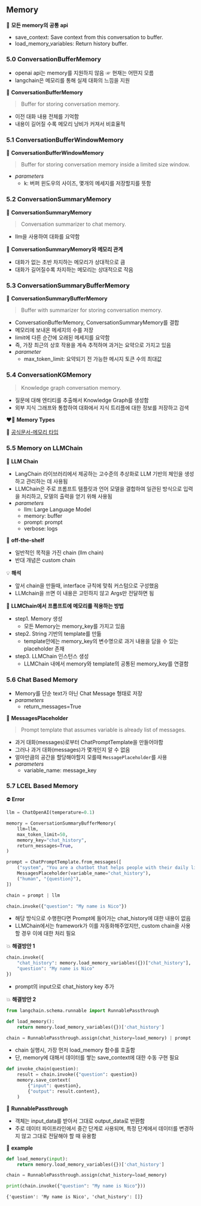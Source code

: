 ## Memory

📌 **모든 memory의 공통 api**

- save_context: Save context from this conversation to buffer.
- load_memory_variables: Return history buffer.

### 5.0 ConversationBufferMemory

- openai api는 memory를 지원하지 않음 ☞ 현재는 어떤지 모름
- langchain은 메모리를 통해 실제 대화의 느낌을 지원

📍 **ConversationBufferMemory**

> Buffer for storing conversation memory.

- 이전 대화 내용 전체를 기억함
- 내용이 길어질 수록 메모리 낭비가 커져서 비효율적

### 5.1 ConversationBufferWindowMemory

📍 **ConversationBufferWindowMemory**

> Buffer for storing conversation memory inside a limited size window.

- _parameters_
  - k: 버퍼 윈도우의 사이즈, 몇개의 메세지를 저장할지를 뜻함

### 5.2 ConversationSummaryMemory

📍 **ConversationSummaryMemory**

> Conversation summarizer to chat memory.

- llm을 사용하여 대화를 요약함

📌 **ConversationSummaryMemory와 메모리 관계**

- 대화가 없는 초반 차지하는 메모리가 상대적으로 큼
- 대화가 길어질수록 차지하는 메모리는 상대적으로 작음

### 5.3 ConversationSummaryBufferMemory

📍 **ConversationSummaryBufferMemory**

> Buffer with summarizer for storing conversation memory.

- ConversationBufferMemory, ConversationSummaryMemory를 결합
- 메모리에 보내온 메세지의 수를 저장
- limit에 다른 순간에 오래된 메세지를 요약함
- 즉, 가장 최근의 상호 작용을 계속 추적하며 과거는 요약으로 가지고 있음
- _parameter_
  - max_token_limit: 요약되기 전 가능한 메시지 토큰 수의 최대값

### 5.4 ConversationKGMemory

> Knowledge graph conversation memory.

- 질문에 대해 엔티티를 추출해서 Knowledge Graph를 생성함
- 외부 지식 그래프와 통합하여 대화에서 지식 트리플에 대한 정보를 저장하고 검색

❤️‍🔥 **Memory Types**

📜 [공식문서-메모리 타입](https://python.langchain.com/v0.1/docs/modules/memory/types/)

### 5.5 Memory on LLMChain

📍 **LLM Chain**

- LangChain 라이브러리에서 제공하는 고수준의 추상화로 LLM 기반의 체인을 생성하고 관리하는 데 사용됨
- LLMChain은 주로 프롬프트 템플릿과 언어 모델을 결합하여 일관된 방식으로 입력을 처리하고, 모델의 출력을 얻기 위해 사용됨
- _parameters_
  - llm: Large Language Model
  - memory: buffer
  - prompt: prompt
  - verbose: logs

👀 **off-the-shelf**

- 일반적인 목적을 가진 chain (llm chain)
- 반대 개념은 custom chain

💡 **해석**

- 앞서 chain을 만들때, interface 규칙에 맞춰 커스텀으로 구성했음
- LLMchain을 쓰면 이 내용은 고민하지 않고 Args만 전달하면 됨

📌 **LLMChain에서 프롬프트에 메모리를 적용하는 방법**

- step1. Memory 생성
  - 모든 Memory는 memory_key를 가지고 있음
- step2. String 기반의 template를 만듦
  - template안에는 memory_key의 변수명으로 과거 내용을 담을 수 있는 placeholder 존재
- step3. LLMChain 인스턴스 생성
  - LLMChain 내에서 memory와 template의 공통된 memory_key를 연결함

### 5.6 Chat Based Memory

- Memory를 단순 text가 아닌 Chat Message 형태로 저장
- _parameters_
  - return_messages=True

📍 **MessagesPlaceholder**

> Prompt template that assumes variable is already list of messages.

- 과거 대화(messages)로부터 ChatPromptTemplate을 만들어야함
- 그러나 과거 대화(messages)가 몇개인지 알 수 없음
- 얼마만큼의 공간을 할당해야할지 모를때 `MessagePlaceholder`를 사용
- _parameters_
  - variable_name: message_key

### 5.7 LCEL Based Memory

⛔️ **Error**

```python
llm = ChatOpenAI(temperature=0.1)

memory = ConversationSummaryBufferMemory(
    llm=llm,
    max_token_limit=50,
    memory_key="chat_history",
    return_messages=True,
)

prompt = ChatPromptTemplate.from_messages([
    ("system", "You are a chatbot that helps people with their daily life."),
    MessagesPlaceholder(variable_name="chat_history"),
    ("human", "{question}"),
])

chain = prompt | llm

chain.invoke({"question": "My name is Nico"})
```

- 해당 방식으로 수행한다면 Prompt에 들어가는 chat_history에 대한 내용이 없음
- LLMChain에서는 framework가 이를 자동화해주었지만, custom chain을 사용할 경우 이에 대한 처리 필요

💥 **해결방안 1**

```python
chain.invoke({
    "chat_history": memory.load_memory_variables({})["chat_history"],
    "question": "My name is Nico"
})
```

- prompt의 input으로 chat_history key 추가

💥 **해결방안 2**

```python
from langchain.schema.runnable import RunnablePassthrough

def load_memory():
    return memory.load_memory_variables({})['chat_history']

chain = RunnablePassthrough.assign(chat_history=load_memory) | prompt | llm
```

- chain 실행시, 가장 먼저 load_memory 함수를 호출함
- 단, memory에 대해서 데이터를 쌓는 save_context에 대한 수동 구현 필요

```python
def invoke_chain(question):
    result = chain.invoke({"question": question})
    memory.save_context(
        {"input": question},
        {"output": result.content},
    )
```

📍 **RunnablePassthrough**

- 객체는 input_data를 받아서 그대로 output_data로 반환함
- 주로 데이터 파이프라인에서 중간 단계로 사용되며, 특정 단계에서 데이터를 변경하지 않고 그대로 전달해야 할 때 유용함

🌈 **example**

```python
def load_memory(input):
    return memory.load_memory_variables({})['chat_history']

chain = RunnablePassthrough.assign(chat_history=load_memory)

print(chain.invoke({"question": "My name is Nico"}))
```

```
{'question': 'My name is Nico', 'chat_history': []}
```
